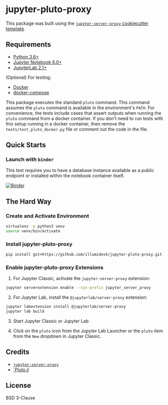 # jupyter-pluto-proxy

This package was built using the [`jupyter-server-proxy` cookiecutter template](https://github.com/illumidesk/cookiecutter-jupyter-server-proxy).

## Requirements

- [Python 3.6+](https://www.python.org/downloads/)
- [Jupyter Notebook 6.0+](https://pypi.org/project/notebook/)
- [JupyterLab 2.1+](https://jupyterlab.readthedocs.io/en/stable/getting_started/installation.html)

(Optional) For testing:

- [Docker](https://docs.docker.com/get-docker/)
- [docker-compose](https://docs.docker.com/compose/install/)

This package executes the standard `pluto` command. This command assumes the `pluto` command is available in the environment's `PATH`. For convenience, the tests include cases that assert outputs when running the `pluto` command from a docker container. If you don't need to run tests with this setup running in a docker container, then remove the `tests/test_pluto_docker.py` file or comment out the code in the file.

## Quick Starts

### Launch with `binder`

This test requires you to have a database instance available as a public endpoint or installed within the notebook container itself.

[![Binder](https://mybinder.org/badge_logo.svg)](https://mybinder.org/v2/gh/illumidesk/jupyter-pluto-proxy/main?urlpath=pluto)

## The Hard Way

### Create and Activate Environment

```bash
virtualenv -p python3 venv
source venv/bin/activate
```

### Install jupyter-pluto-proxy

```bash
pip install git+https://github.com/illumidesk/jupyter-pluto-proxy.git
```

### Enable jupyter-pluto-proxy Extensions

1. For Jupyter Classic, activate the `jupyter-server-proxy` extension:

```bash
jupyter serverextension enable --sys-prefix jupyter_server_proxy
```

2. For Jupyter Lab, install the `@jupyterlab/server-proxy` extension:

```bash
jupyter labextension install @jupyterlab/server-proxy
jupyter lab build
```

3. Start Jupyter Classic or Jupyter Lab

4. Click on the `pluto` icon from the Jupyter Lab Launcher or the `pluto` item from the `New` dropdown in Jupyter Classic.

## Credits

- [`jupyter-server-proxy`](https://github.com/jupyterhub/jupyter-server-proxy)
- [`Pluto.jl](https://github.com/fonsp/Pluto.jl)

## License

BSD 3-Clause
